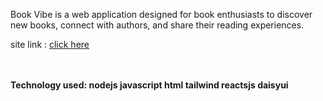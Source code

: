 Book Vibe is a web application designed for book enthusiasts to discover new books, connect with authors, and share their reading experiences.

<p>site link : <a href=" merry-hummingbird-b951ac.netlify.app/">click here</a> </p>

<br/><br/>
<strong>Technology used: <strong/>
nodejs
javascript
html
tailwind
reactsjs
daisyui

